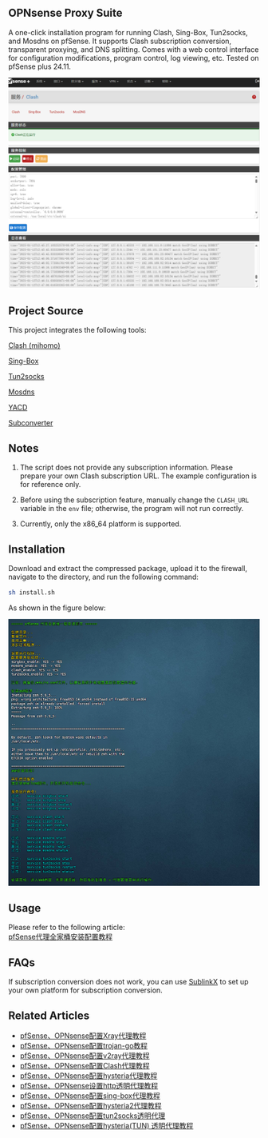 ## OPNsense Proxy Suite
A one-click installation program for running Clash, Sing-Box, Tun2socks, and Mosdns on pfSense. It supports Clash subscription conversion, transparent proxying, and DNS splitting. Comes with a web control interface for configuration modifications, program control, log viewing, etc. Tested on pfSense plus 24.11.

![](images/01.png)

## Project Source
This project integrates the following tools:

[Clash (mihomo)](https://github.com/MetaCubeX/mihomo/releases) 

[Sing-Box](https://github.com/SagerNet/sing-box) 

[Tun2socks](https://github.com/xjasonlyu/tun2socks) 

[Mosdns](https://github.com/IrineSistiana/mosdns) 

[YACD](https://github.com/haishanh/yacd) 

[Subconverter](https://github.com/tindy2013/subconverter)


## Notes
1. The script does not provide any subscription information. Please prepare your own Clash subscription URL. The example configuration is for reference only.

2. Before using the subscription feature, manually change the `CLASH_URL` variable in the `env` file; otherwise, the program will not run correctly.

3. Currently, only the x86_64 platform is supported.

## Installation
Download and extract the compressed package, upload it to the firewall, navigate to the directory, and run the following command:

```bash
sh install.sh
```

As shown in the figure below:  

![](images/02.png)

## Usage
Please refer to the following article:  
[pfSense代理全家桶安装配置教程](https://pfchina.org/?p=14123)

## FAQs
If subscription conversion does not work, you can use [SublinkX](https://github.com/gooaclok819/sublinkX) to set up your own platform for subscription conversion.

## Related Articles
- [pfSense、OPNsense配置Xray代理教程](https://pfchina.org/?p=13013)  
- [pfSense、OPNsense配置trojan-go教程](https://pfchina.org/?p=9885)  
- [pfSense、OPNsense配置v2ray代理教程](https://pfchina.org/?p=4032)  
- [pfSense、OPNsense配置Clash代理教程](https://pfchina.org/?p=10526)  
- [pfSense、OPNsense配置hysteria代理教程](https://pfchina.org/?p=9524)  
- [pfSense、OPNsense设置http透明代理教程](https://pfchina.org/?p=13572)  
- [pfSense、OPNsense配置sing-box代理教程](https://pfchina.org/?p=12933)  
- [pfSense、OPNsense配置hysteria2代理教程](https://pfchina.org/?p=13065)  
- [pfSense、OPNsense配置tun2socks透明代理](https://pfchina.org/?p=13437)  
- [pfSense、OPNsense配置hysteria(TUN) 透明代理教程](https://pfchina.org/?p=13480)
